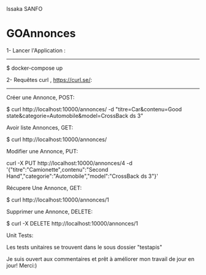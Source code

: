 Issaka SANFO

# GOAnnonces

1- Lancer l'Application : 
*********************************************************************************************************

$ docker-compose up



2- Requêtes curl , https://curl.se/:
*********************************************************************************************************

Créer une Annonce, POST:

$ curl http://localhost:10000/annonces/ -d "titre=Car&contenu=Good state&categorie=Automobile&model=CrossBack ds 3"


Avoir liste Annonces, GET:

$ curl http://localhost:10000/annonces/



Modifier une Annonce, PUT:

curl -X PUT http://localhost:10000/annonces/4 -d '{"titre":"Camionette",contenu":"Second Hand","categorie":"Automobile","model":"CrossBack ds 3"}'



Récupere Une Annonce, GET:

$ curl http://localhost:10000/annonces/1



Supprimer une Annonce, DELETE:

$ curl -X DELETE http://localhost:10000/annonces/1




Unit Tests:

Les tests unitaires se trouvent dans le sous dossier "testapis"




Je suis ouvert aux commentaires et prêt à améliorer mon travail de jour en jour! Merci:)


